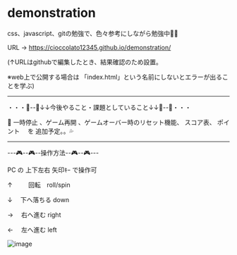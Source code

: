 # demonstration

css、javascript、gitの勉強で、色々参考にしながら勉強中📝💦


URL → https://cioccolato12345.github.io/demonstration/

(↑URLはgithubで編集したとき、結果確認のため設置。

※web上で公開する場合は 「index.html」という名前にしないとエラーが出ることを学ぶ)



****************************************************

・・・🐣--🐥↓↓今後やること・課題としていること↓↓🐥--🐣・・・

🔰 一時停止 、ゲーム再開 、ゲームオーバー時のリセット機能、 スコア表、 ポイント 　を 追加予定。。💦

****************************************************



---🎮--🎮--操作方法--🎮--🎮---


PC の 上下左右 矢印ｷｰ で操作可

↑　 　 回転　roll/spin

↓   　下へ落ちる down

→   　右へ進む right

←   　左へ進む  left



![image](https://user-images.githubusercontent.com/92945582/138495326-642ee8ec-2ffe-42c8-a6e1-34a1f62d0dc9.png)

